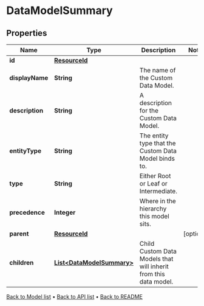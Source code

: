 

# DataModelSummary


## Properties

| Name | Type | Description | Notes |
|------------ | ------------- | ------------- | -------------|
|**id** | [**ResourceId**](ResourceId.md) |  |  |
|**displayName** | **String** | The name of the Custom Data Model. |  |
|**description** | **String** | A description for the Custom Data Model. |  |
|**entityType** | **String** | The entity type that the Custom Data Model binds to. |  |
|**type** | **String** | Either Root or Leaf or Intermediate. |  |
|**precedence** | **Integer** | Where in the hierarchy this model sits. |  |
|**parent** | [**ResourceId**](ResourceId.md) |  |  [optional] |
|**children** | [**List&lt;DataModelSummary&gt;**](DataModelSummary.md) | Child Custom Data Models that will inherit from this data model. |  |



[Back to Model list](../README.md#documentation-for-models) &#8226; [Back to API list](../README.md#documentation-for-api-endpoints) &#8226; [Back to README](../README.md)


